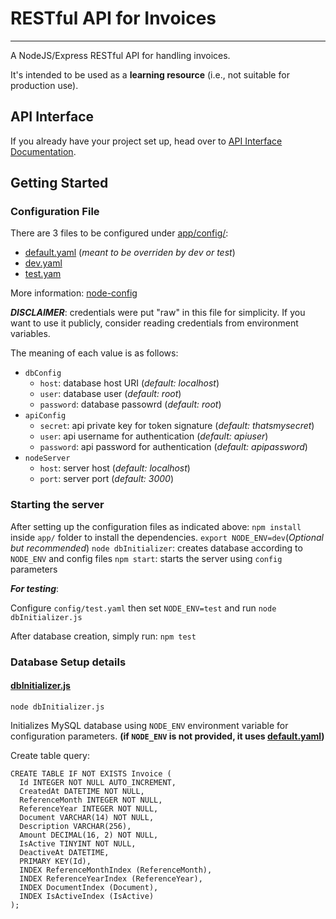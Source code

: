 # RESTful API for Invoices
----
A NodeJS/Express RESTful API for handling invoices.

It's intended to be used as a **learning resource** (i.e., not suitable for production use).

## API Interface
If you already have your project set up, head over to [API Interface Documentation](API.md).

## Getting Started
### Configuration File
There are 3 files to be configured under [app/config/](app/config/):
- [default.yaml](app/config/default.yaml) (*meant to be overriden by dev or test*)
- [dev.yaml](app/config/dev.yaml)
- [test.yam](app/config/test.yaml)

More information: [node-config](https://github.com/lorenwest/node-config)

***DISCLAIMER***: credentials were put "raw" in this file for simplicity. If you want to use it publicly, consider reading credentials from environment variables.

The meaning of each value is as follows:
- `dbConfig`
  - `host`: database host URI (*default: localhost*)
  - `user`: database user (*default: root*)
  - `password`: database passowrd (*default: root*)
- `apiConfig`
  - `secret`: api private key for token signature (*default: thatsmysecret*)
  - `user`: api username for authentication (*default: apiuser*)
  - `password`: api password for authentication (*default: apipassword*)
- `nodeServer`
  - `host`: server host (*default: localhost*)
  - `port`: server port (*default: 3000*)
  
### Starting the server
After setting up the configuration files as indicated above:
`npm install` inside `app/` folder to install the dependencies.
`export NODE_ENV=dev`(*Optional but recommended*)
`node dbInitializer`: creates database according to `NODE_ENV` and config files
`npm start`: starts the server using `config` parameters

***For testing***: 

Configure `config/test.yaml` then set `NODE_ENV=test` and run `node dbInitializer.js`

After database creation, simply run: `npm test`
  
### Database Setup details
#### [dbInitializer.js](app/dbInitializer.js)
`node dbInitializer.js`

Initializes MySQL database using `NODE_ENV` environment variable for configuration parameters. **(if `NODE_ENV` is not provided, it uses [default.yaml](app/config/default.yaml))**

Create table query:
```
CREATE TABLE IF NOT EXISTS Invoice (
  Id INTEGER NOT NULL AUTO_INCREMENT,
  CreatedAt DATETIME NOT NULL,
  ReferenceMonth INTEGER NOT NULL,
  ReferenceYear INTEGER NOT NULL,
  Document VARCHAR(14) NOT NULL,
  Description VARCHAR(256),
  Amount DECIMAL(16, 2) NOT NULL,
  IsActive TINYINT NOT NULL,
  DeactiveAt DATETIME,
  PRIMARY KEY(Id),
  INDEX ReferenceMonthIndex (ReferenceMonth),
  INDEX ReferenceYearIndex (ReferenceYear),
  INDEX DocumentIndex (Document),
  INDEX IsActiveIndex (IsActive)
);
```




